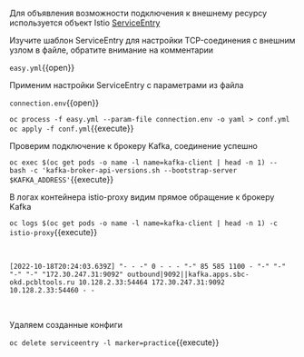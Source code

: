 Для объявления возможности подключения к внешнему ресурсу используется объект
Istio [ServiceEntry](https://istio.io/latest/docs/reference/config/networking/service-entry/)

Изучите шаблон ServiceEntry для настройки TCP-соединения с внешним узлом в файле, обратите внимание на комментарии

`easy.yml`{{open}}

Применим настройки ServiceEntry с параметрами из файла

`connection.env`{{open}}

`oc process -f easy.yml --param-file connection.env -o yaml > conf.yml
oc apply -f conf.yml`{{execute}}

Проверим подключение к брокеру Kafka, соединение успешно

`oc exec $(oc get pods -o name -l name=kafka-client | head -n 1) -- bash -c 'kafka-broker-api-versions.sh --bootstrap-server $KAFKA_ADDRESS'`{{execute}}

В логах контейнера istio-proxy видим прямое обращение к брокеру Kafka

`oc logs $(oc get pods -o name -l name=kafka-client | head -n 1) -c istio-proxy`{{execute}}

<br />

`[2022-10-18T20:24:03.639Z] "- - -" 0 - - - "-" 85 585 1100 - "-" "-" "-" "-" "172.30.247.31:9092" outbound|9092||kafka.apps.sbc-okd.pcbltools.ru 10.128.2.33:54464 172.30.247.31:9092 10.128.2.33:54460 - -`

<br />

Удаляем созданные конфиги

`oc delete serviceentry -l marker=practice`{{execute}}